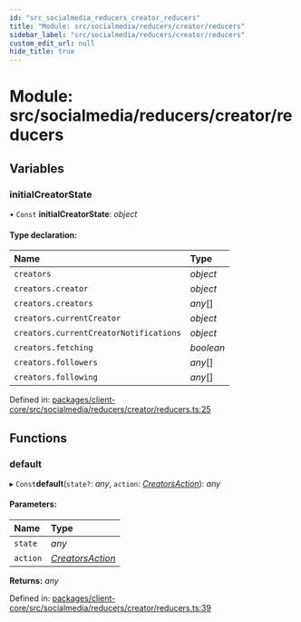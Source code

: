 ```yaml
---
id: "src_socialmedia_reducers_creator_reducers"
title: "Module: src/socialmedia/reducers/creator/reducers"
sidebar_label: "src/socialmedia/reducers/creator/reducers"
custom_edit_url: null
hide_title: true
---
```


# Module: src/socialmedia/reducers/creator/reducers

## Variables

### initialCreatorState

• `Const` **initialCreatorState**: *object*

#### Type declaration:

| Name | Type |
| :------ | :------ |
| `creators` | *object* |
| `creators.creator` | *object* |
| `creators.creators` | *any*[] |
| `creators.currentCreator` | *object* |
| `creators.currentCreatorNotifications` | *object* |
| `creators.fetching` | *boolean* |
| `creators.followers` | *any*[] |
| `creators.following` | *any*[] |

Defined in: [packages/client-core/src/socialmedia/reducers/creator/reducers.ts:25](https://github.com/xr3ngine/xr3ngine/blob/2d83606b6/packages/client-core/src/socialmedia/reducers/creator/reducers.ts#L25)

## Functions

### default

▸ `Const`**default**(`state?`: *any*, `action`: [*CreatorsAction*](src_socialmedia_reducers_creator_actions.md#creatorsaction)): *any*

#### Parameters:

| Name | Type |
| :------ | :------ |
| `state` | *any* |
| `action` | [*CreatorsAction*](src_socialmedia_reducers_creator_actions.md#creatorsaction) |

**Returns:** *any*

Defined in: [packages/client-core/src/socialmedia/reducers/creator/reducers.ts:39](https://github.com/xr3ngine/xr3ngine/blob/2d83606b6/packages/client-core/src/socialmedia/reducers/creator/reducers.ts#L39)
